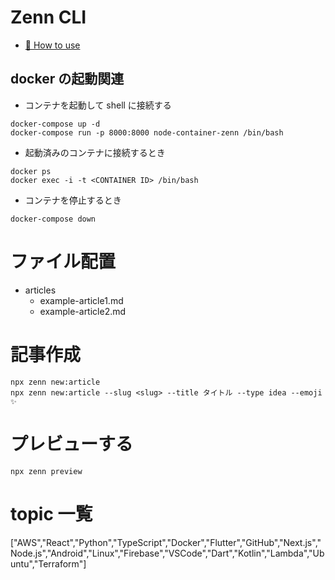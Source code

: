 # Zenn CLI

- [📘 How to use](https://zenn.dev/zenn/articles/zenn-cli-guide)

## docker の起動関連

- コンテナを起動して shell に接続する

```
docker-compose up -d
docker-compose run -p 8000:8000 node-container-zenn /bin/bash
```

- 起動済みのコンテナに接続するとき

```
docker ps
docker exec -i -t <CONTAINER ID> /bin/bash
```

- コンテナを停止するとき

```
docker-compose down
```

# ファイル配置

- articles
  - example-article1.md
  - example-article2.md

# 記事作成

```
npx zenn new:article
npx zenn new:article --slug <slug> --title タイトル --type idea --emoji ✨
```

# プレビューする

```
npx zenn preview
```

# topic 一覧

["AWS","React","Python","TypeScript","Docker","Flutter","GitHub","Next.js","Node.js","Android","Linux","Firebase","VSCode","Dart","Kotlin","Lambda","Ubuntu","Terraform"]
